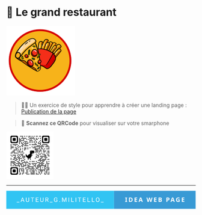 # 🚀 Le grand restaurant
![cover](./asset/logo.png)

> 🧑‍💻 Un exercice de style pour apprendre à créer une landing page : <a href="https://giusmili.github.io/le_grand_restaurant/" target="blank">Publication de la page</a>
> 

> 🧐 **Scannez ce QRCode** pour visualiser sur votre smarphone

<img src="./asset/qrcode_giusmili.github.io.png" width= 25% heigth="50%">


---
<p align="center">
    <img src="./asset/_auteur_g.militello_-idea-web-page.svg" alt="Auteur Militello Giuseppe">
</p>

